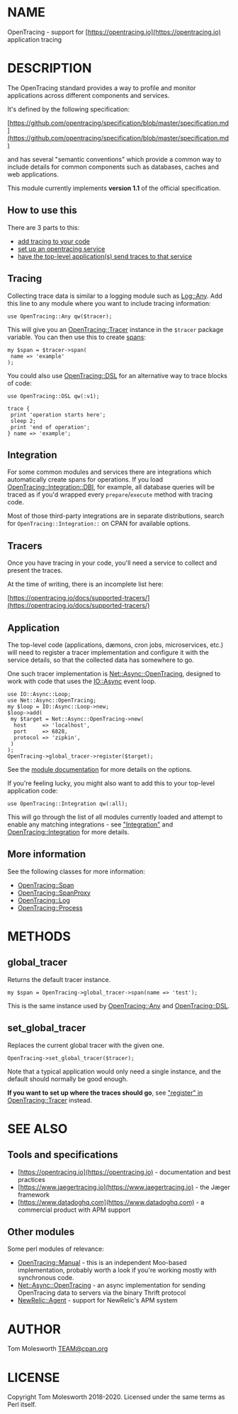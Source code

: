 # NAME

OpenTracing - support for [https://opentracing.io](https://opentracing.io) application tracing

# DESCRIPTION

The OpenTracing standard provides a way to profile and monitor applications
across different components and services.

It's defined by the following specification:

[https://github.com/opentracing/specification/blob/master/specification.md](https://github.com/opentracing/specification/blob/master/specification.md)

and has several "semantic conventions" which provide a common way to
include details for common components such as databases, caches and web
applications.

This module currently implements **version 1.1** of the official specification.

## How to use this

There are 3 parts to this:

- [add tracing to your code](#tracing)
- [set up an opentracing service](#tracers)
- [have the top-level application(s) send traces to that service](#application)

## Tracing

Collecting trace data is similar to a logging module such as [Log::Any](https://metacpan.org/pod/Log%3A%3AAny).
Add this line to any module where you want to include tracing information:

    use OpenTracing::Any qw($tracer);

This will give you an [OpenTracing::Tracer](https://metacpan.org/pod/OpenTracing%3A%3ATracer) instance in the `$tracer`
package variable. You can then use this to create [spans](https://metacpan.org/pod/OpenTracing%3A%3ASpan):

    my $span = $tracer->span(
     name => 'example'
    );

You could also use [OpenTracing::DSL](https://metacpan.org/pod/OpenTracing%3A%3ADSL) for an alternative way to trace blocks of code:

    use OpenTracing::DSL qw(:v1);

    trace {
     print 'operation starts here';
     sleep 2;
     print 'end of operation';
    } name => 'example';

## Integration

For some common modules and services there are integrations which automatically create
spans for operations. If you load [OpenTracing::Integration::DBI](https://metacpan.org/pod/OpenTracing%3A%3AIntegration%3A%3ADBI), for example, all
database queries will be traced as if you'd wrapped every `prepare`/`execute` method
with tracing code.

Most of those third-party integrations are in separate distributions, search for
`OpenTracing::Integration::` on CPAN for available options.

## Tracers

Once you have tracing in your code, you'll need a service to collect and present
the traces.

At the time of writing, there is an incomplete list here:

[https://opentracing.io/docs/supported-tracers/](https://opentracing.io/docs/supported-tracers/)

## Application

The top-level code (applications, dæmons, cron jobs, microservices, etc.) will need
to register a tracer implementation and configure it with the service details, so
that the collected data has somewhere to go.

One such tracer implementation is [Net::Async::OpenTracing](https://metacpan.org/pod/Net%3A%3AAsync%3A%3AOpenTracing), designed to work with
code that uses the [IO::Async](https://metacpan.org/pod/IO%3A%3AAsync) event loop.

    use IO::Async::Loop;
    use Net::Async::OpenTracing;
    my $loop = IO::Async::Loop->new;
    $loop->add(
     my $target = Net::Async::OpenTracing->new(
      host     => 'localhost',
      port     => 6828,
      protocol => 'zipkin',
     )
    );
    OpenTracing->global_tracer->register($target);

See the [module documentation](https://metacpan.org/pod/Net%3A%3AAsync%3A%3AOpenTracing) for more details on the options.

If you're feeling lucky, you might also want to add this to your top-level application code:

    use OpenTracing::Integration qw(:all);

This will go through the list of all modules currently loaded and attempt to
enable any matching integrations - see ["Integration"](#integration) and [OpenTracing::Integration](https://metacpan.org/pod/OpenTracing%3A%3AIntegration)
for more details.

## More information

See the following classes for more information:

- [OpenTracing::Span](https://metacpan.org/pod/OpenTracing%3A%3ASpan)
- [OpenTracing::SpanProxy](https://metacpan.org/pod/OpenTracing%3A%3ASpanProxy)
- [OpenTracing::Log](https://metacpan.org/pod/OpenTracing%3A%3ALog)
- [OpenTracing::Process](https://metacpan.org/pod/OpenTracing%3A%3AProcess)

# METHODS

## global\_tracer

Returns the default tracer instance.

    my $span = OpenTracing->global_tracer->span(name => 'test');

This is the same instance used by [OpenTracing::Any](https://metacpan.org/pod/OpenTracing%3A%3AAny) and [OpenTracing::DSL](https://metacpan.org/pod/OpenTracing%3A%3ADSL).

## set\_global\_tracer

Replaces the current global tracer with the given one.

    OpenTracing->set_global_tracer($tracer);

Note that a typical application would only need a single instance, and the
default should normally be good enough.

**If you want to set up where the traces should go**, see
["register" in OpenTracing::Tracer](https://metacpan.org/pod/OpenTracing%3A%3ATracer#register) instead.

# SEE ALSO

## Tools and specifications

- [https://opentracing.io](https://opentracing.io) - documentation and best practices
- [https://www.jaegertracing.io](https://www.jaegertracing.io) - the Jæger framework
- [https://www.datadoghq.com](https://www.datadoghq.com) - a commercial product with APM support

## Other modules

Some perl modules of relevance:

- [OpenTracing::Manual](https://metacpan.org/pod/OpenTracing%3A%3AManual) - this is an independent Moo-based implementation, probably worth a look
if you're working mostly with synchronous code.
- [Net::Async::OpenTracing](https://metacpan.org/pod/Net%3A%3AAsync%3A%3AOpenTracing) - an async implementation for sending OpenTracing data
to servers via the binary Thrift protocol
- [NewRelic::Agent](https://metacpan.org/pod/NewRelic%3A%3AAgent) - support for NewRelic's APM system

# AUTHOR

Tom Molesworth <TEAM@cpan.org>

# LICENSE

Copyright Tom Molesworth 2018-2020. Licensed under the same terms as Perl itself.
